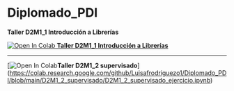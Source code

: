 # Diplomado_PDI

**Taller D2M1_1 Introducción a Librerías**

[![Open In Colab](https://colab.research.google.com/assets/colab-badge.svg) **Taller D2M1_1 Introducción a Librerías**](https://colab.research.google.com/github/Luisafrodriguezo1/Diplomado_PDI/blob/main/D2M1_1_introducion_librerias/Taller_D2M1_1_introduccion_librerias.ipynb)

****


[![Open In Colab](https://colab.research.google.com/assets/colab-badge.svg)**Taller D2M1_2 supervisado**] (https://colab.research.google.com/github/Luisafrodriguezo1/Diplomado_PDI/blob/main/D2M1_2_supervisado/D2M1_2_supervisado_ejercicio.ipynb)


